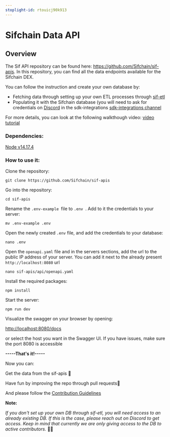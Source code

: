 ```yaml
---
stoplight-id: rtouicj90k913
---
```


# Sifchain Data API

## Overview
The Sif API repository can be found here: https://github.com/Sifchain/sif-apis. In this repository, you can find all the data endpoints available for the Sifchain DEX.

You can follow the instruction and create your own database by:
- Fetching data through setting up your own ETL processes through [sif-etl](https://github.com/Sifchain/sif-etl)
- Populating it with the Sifchain database (you will need to ask for credentials on [Discord](https://discord.gg/ZSw72wxF) in the sdk-integrations [sdk-integrations channel](https://discord.gg/KWaJGzaZ)

For more details, you can look at the following walkthough video: [video tutorial](https://www.youtube.com/watch?v=2AzXeJ8xNMA&t=461s)

### Dependencies:
[Node v14.17.4](https://nodejs.org/en/blog/release/v14.17.4)


### How to use it:

Clone the repository:
```
git clone https://github.com/Sifchain/sif-apis
```

Go into the repository: 
```
cd sif-apis
```


Rename the ```.env-example ```file to ```.env ```.  Add to it the credentials to your server:
```
mv .env-example .env
```
Open the newly created ```.env``` file, and add the credentials to your database:
```
nano .env
```
Open the ```openapi.yaml``` file and in the servers sections, add the url to the public IP address of your server. 
You can add it next to the already present  ```http://localhost:8080``` url

```
nano sif-apis/api/openapi.yaml
```


Install the required packages:
```
npm install
```

Start the server:

```
npm run dev
```

Visualize the swagger on your browser by opening:

[http://localhost:8080/docs](http://localhost:8080/docs)


or select the host you want in the Swagger UI. If you have issues, make sure the port 8080 is accessible


**-----That's it!-----**

Now you can:


Get the data from the sif-apis :crystal_ball:


Have fun by improving the repo through pull requests:muscle:


And please follow the [Contribution Guidelines](https://github.com/Sifchain/sif-apis/blob/master/contribution_guidelines.md)


**Note:**

*If you don't set up your own DB through sif-etl, you will need access to an already existing DB. 
If this is the case, please reach out on Discord to get access. Keep in mind that currently we are only giving access to the DB to active contributors.* :fairy_woman:
